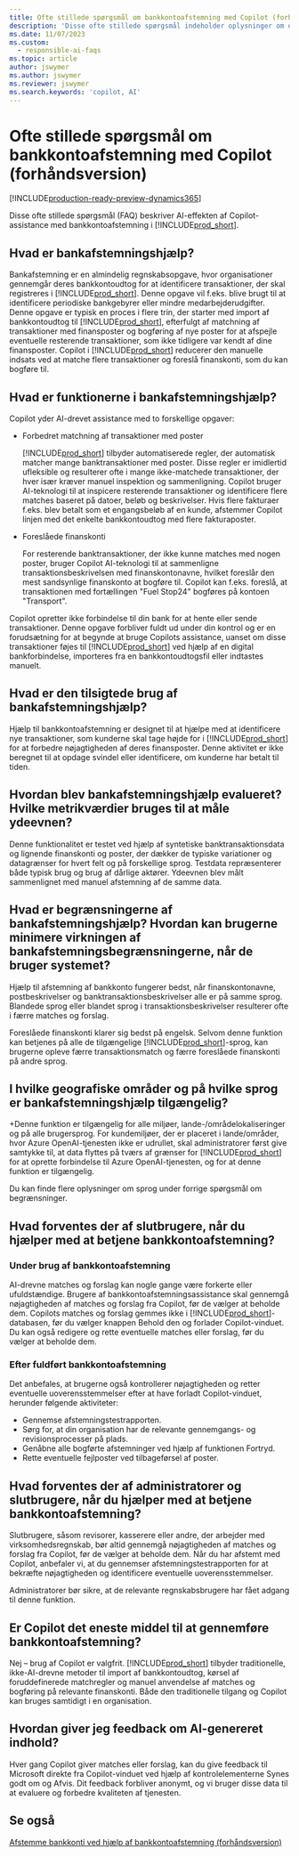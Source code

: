 ```yaml
---
title: Ofte stillede spørgsmål om bankkontoafstemning med Copilot (forhåndsversion)
description: 'Disse ofte stillede spørgsmål indeholder oplysninger om den AI-teknologi, der bruges til at afstemme bankkonti og kontoudtog Business Central. De indeholder vigtige overvejelser og detaljer om, hvordan AI bruges, hvordan det blev testet og evalueret, og eventuelle specifikke begrænsninger.'
ms.date: 11/07/2023
ms.custom:
  - responsible-ai-faqs
ms.topic: article
author: jswymer
ms.author: jswymer
ms.reviewer: jswymer
ms.search.keywords: 'copilot, AI'
---
```


# Ofte stillede spørgsmål om bankkontoafstemning med Copilot (forhåndsversion)

[!INCLUDE[production-ready-preview-dynamics365](includes/production-ready-preview-dynamics365.md)]

Disse ofte stillede spørgsmål (FAQ) beskriver AI-effekten af Copilot-assistance med bankkontoafstemning i [!INCLUDE[prod_short](includes/prod_short.md)]. 

## Hvad er bankafstemningshjælp?

Bankafstemning er en almindelig regnskabsopgave, hvor organisationer gennemgår deres bankkontoudtog for at identificere transaktioner, der skal registreres i [!INCLUDE[prod_short](includes/prod_short.md)]. Denne opgave vil f.eks. blive brugt til at identificere periodiske bankgebyrer eller mindre medarbejderudgifter. Denne opgave er typisk en proces i flere trin, der starter med import af bankkontoudtog til [!INCLUDE[prod_short](includes/prod_short.md)], efterfulgt af matchning af transaktioner med finansposter og bogføring af nye poster for at afspejle eventuelle resterende transaktioner, som ikke tidligere var kendt af dine finansposter. Copilot i [!INCLUDE[prod_short](includes/prod_short.md)] reducerer den manuelle indsats ved at matche flere transaktioner og foreslå finanskonti, som du kan bogføre til. 

## Hvad er funktionerne i bankafstemningshjælp?

Copilot yder AI-drevet assistance med to forskellige opgaver: 

- Forbedret matchning af transaktioner med poster 

   [!INCLUDE[prod_short](includes/prod_short.md)] tilbyder automatiserede regler, der automatisk matcher mange banktransaktioner med poster. Disse regler er imidlertid ufleksible og resulterer ofte i mange ikke-matchede transaktioner, der hver især kræver manuel inspektion og sammenligning. Copilot bruger AI-teknologi til at inspicere resterende transaktioner og identificere flere matches baseret på datoer, beløb og beskrivelser. Hvis flere fakturaer f.eks. blev betalt som et engangsbeløb af en kunde, afstemmer Copilot linjen med det enkelte bankkontoudtog med flere fakturaposter. 
 
- Foreslåede finanskonti 

   For resterende banktransaktioner, der ikke kunne matches med nogen poster, bruger Copilot AI-teknologi til at sammenligne transaktionsbeskrivelsen med finanskontonavne, hvilket foreslår den mest sandsynlige finanskonto at bogføre til. Copilot kan f.eks. foreslå, at transaktionen med fortællingen "Fuel Stop24" bogføres på kontoen "Transport". 

Copilot opretter ikke forbindelse til din bank for at hente eller sende transaktioner. Denne opgave forbliver fuldt ud under din kontrol og er en forudsætning for at begynde at bruge Copilots assistance, uanset om disse transaktioner føjes til [!INCLUDE[prod_short](includes/prod_short.md)] ved hjælp af en digital bankforbindelse, importeres fra en bankkontoudtogsfil eller indtastes manuelt. 

## Hvad er den tilsigtede brug af bankafstemningshjælp?

Hjælp til bankkontoafstemning er designet til at hjælpe med at identificere nye transaktioner, som kunderne skal tage højde for i [!INCLUDE[prod_short](includes/prod_short.md)] for at forbedre nøjagtigheden af deres finansposter. Denne aktivitet er ikke beregnet til at opdage svindel eller identificere, om kunderne har betalt til tiden.   

## Hvordan blev bankafstemningshjælp evalueret? Hvilke metrikværdier bruges til at måle ydeevnen?

Denne funktionalitet er testet ved hjælp af syntetiske banktransaktionsdata og lignende finanskonti og poster, der dækker de typiske variationer og datagrænser for hvert felt og på forskellige sprog. Testdata repræsenterer både typisk brug og brug af dårlige aktører. Ydeevnen blev målt sammenlignet med manuel afstemning af de samme data. 

## Hvad er begrænsningerne af bankafstemningshjælp? Hvordan kan brugerne minimere virkningen af bankafstemningsbegrænsningerne, når de bruger systemet?

Hjælp til afstemning af bankkonto fungerer bedst, når finanskontonavne, postbeskrivelser og banktransaktionsbeskrivelser alle er på samme sprog. Blandede sprog eller blandet sprog i transaktionsbeskrivelser resulterer ofte i færre matches og forslag. 

Foreslåede finanskonti klarer sig bedst på engelsk. Selvom denne funktion kan betjenes på alle de tilgængelige [!INCLUDE[prod_short](includes/prod_short.md)]-sprog, kan brugerne opleve færre transaktionsmatch og færre foreslåede finanskonti på andre sprog. 
<!--

## What operational factors and settings allow for effective and responsible use of the feature?


-->
## I hvilke geografiske områder og på hvilke sprog er bankafstemningshjælp tilgængelig? 

+Denne funktion er tilgængelig for alle miljøer, lande-/områdelokaliseringer og på alle brugersprog. For kundemiljøer, der er placeret i lande/områder, hvor Azure OpenAI-tjenesten ikke er udrullet, skal administratorer først give samtykke til, at data flyttes på tværs af grænser for [!INCLUDE[prod_short](includes/prod_short.md)] for at oprette forbindelse til Azure OpenAI-tjenesten, og for at denne funktion er tilgængelig. 

Du kan finde flere oplysninger om sprog under forrige spørgsmål om begrænsninger.  

## Hvad forventes der af slutbrugere, når du hjælper med at betjene bankkontoafstemning? 

### Under brug af bankkontoafstemning 

AI-drevne matches og forslag kan nogle gange være forkerte eller ufuldstændige. Brugere af bankkontoafstemningsassistance skal gennemgå nøjagtigheden af matches og forslag fra Copilot, før de vælger at beholde dem. Copilots matches og forslag gemmes ikke i [!INCLUDE[prod_short](includes/prod_short.md)]-databasen, før du vælger knappen Behold den og forlader Copilot-vinduet. Du kan også redigere og rette eventuelle matches eller forslag, før du vælger at beholde dem. 

### Efter fuldført bankkontoafstemning 

Det anbefales, at brugerne også kontrollerer nøjagtigheden og retter eventuelle uoverensstemmelser efter at have forladt Copilot-vinduet, herunder følgende aktiviteter: 

- Gennemse afstemningstestrapporten. 
- Sørg for, at din organisation har de relevante gennemgangs- og revisionsprocesser på plads. 
- Genåbne alle bogførte afstemninger ved hjælp af funktionen Fortryd. 
- Rette eventuelle fejlposter ved tilbageførsel af poster. 

## Hvad forventes der af administratorer og slutbrugere, når du hjælper med at betjene bankkontoafstemning? 

Slutbrugere, såsom revisorer, kasserere eller andre, der arbejder med virksomhedsregnskab, bør altid gennemgå nøjagtigheden af matches og forslag fra Copilot, før de vælger at beholde dem. Når du har afstemt med Copilot, anbefaler vi, at du gennemser afstemningstestrapporten for at bekræfte nøjagtigheden og identificere eventuelle uoverensstemmelser. 

Administratorer bør sikre, at de relevante regnskabsbrugere har fået adgang til denne funktion. 

## Er Copilot det eneste middel til at gennemføre bankkontoafstemning? 

Nej – brug af Copilot er valgfrit. [!INCLUDE[prod_short](includes/prod_short.md)] tilbyder traditionelle, ikke-AI-drevne metoder til import af bankkontoudtog, kørsel af foruddefinerede matchregler og manuel anvendelse af matches og bogføring på relevante finanskonti. Både den traditionelle tilgang og Copilot kan bruges samtidigt i en organisation. 

## Hvordan giver jeg feedback om AI-genereret indhold?

Hver gang Copilot giver matches eller forslag, kan du give feedback til Microsoft direkte fra Copilot-vinduet ved hjælp af kontrolelementerne Synes godt om og Afvis. Dit feedback forbliver anonymt, og vi bruger disse data til at evaluere og forbedre kvaliteten af tjenesten.


## Se også

[Afstemme bankkonti ved hjælp af bankkontoafstemning (forhåndsversion)](bank-reconciliation-with-copilot.md)
